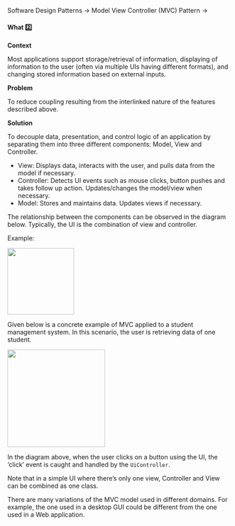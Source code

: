 <link rel="stylesheet" href="{{baseUrl}}/css/textbook.css">

<div class="website-content">

<div id="path">Software Design Patterns &rarr; Model View Controller (MVC) Pattern &rarr;</div>

<div id="title">

#### What :two:

</div>

<div id="body">

**Context**

Most applications support storage/retrieval of information, displaying of information to the user (often via multiple UIs having different formats), and changing stored information based on external inputs.

**Problem**

To reduce coupling resulting from the interlinked nature of the features described above.

**Solution**

To decouple data, presentation, and control logic of an application by separating them into three different components: Model, View and Controller.

*	View: Displays data, interacts with the user, and pulls data from the model if necessary.
*	Controller: Detects UI events such as mouse clicks, button pushes and takes follow up action. Updates/changes the model/view when necessary.
*	Model: Stores and maintains data. Updates views if necessary.

The relationship between the components can be observed in the diagram below. Typically, the UI is the combination of view and controller.

<tip-box>

Example:

<img src="{{baseUrl}}/designPatterns/modelViewController/what/images/classDiagram.png" height="150" />
<p/>

Given below is a concrete example of MVC applied to a student management system. In this scenario, the user is retrieving data of one student.

<img src="{{baseUrl}}/designPatterns/modelViewController/what/images/sequenceDiagram.png" height="220" />
<p/>

In the diagram above, when the user clicks on a button using the UI, the ‘click’ event is caught and handled by the `UiController`.

</tip-box>

Note that in a simple UI where there’s only one view, Controller and View can be combined as one class.

There are many variations of the MVC model used in different domains. For example, the one used in a desktop GUI could be different from the one used in a Web application.

</div>

<div id="extras">
<div>

</div>
